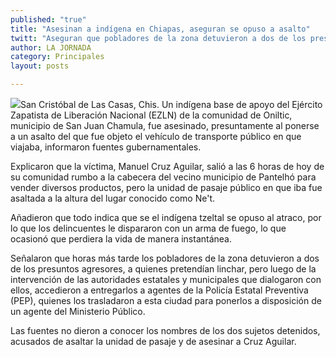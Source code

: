```yaml
---
published: "true"
title: "Asesinan a indígena en Chiapas, aseguran se opuso a asalto"
twitt: "Aseguran que pobladores de la zona detuvieron a dos de los presuntos agresores, a quienes pretendían linchar, pero luego de la intervención de las autoridades estatales y municipales que dialogaron con ellos, accedieron a entregarlos a agentes de la Policía Estatal Preventiva. "
author: LA JORNADA
category: Principales
layout: posts

---
```


![](http://i.imgur.com/4BK1hvdm.jpg)San Cristóbal de Las Casas, Chis. Un indígena base de apoyo del Ejército Zapatista de Liberación Nacional (EZLN) de la comunidad de Oniltic, municipio de San Juan Chamula, fue asesinado, presuntamente al ponerse a un asalto del que fue objeto el vehículo de transporte público en que viajaba, informaron fuentes gubernamentales.

Explicaron que la víctima, Manuel Cruz Aguilar, salió a las 6 horas de hoy de su comunidad rumbo a la cabecera del vecino municipio de Pantelhó para vender diversos productos, pero la unidad de pasaje público en que iba fue asaltada a la altura del lugar conocido como Ne't.

Añadieron que todo indica que se el indígena tzeltal se opuso al atraco, por lo que los delincuentes le dispararon con un arma de fuego, lo que ocasionó que perdiera la vida de manera instantánea.

Señalaron que horas más tarde los pobladores de la zona detuvieron a dos de los presuntos agresores, a quienes pretendían linchar, pero luego de la intervención de las autoridades estatales y municipales que dialogaron con ellos, accedieron a entregarlos a agentes de la Policía Estatal Preventiva (PEP), quienes los trasladaron a esta ciudad para ponerlos a disposición de un agente del Ministerio Público.

Las fuentes no dieron a conocer los nombres de los dos sujetos detenidos, acusados de asaltar la unidad de pasaje y de asesinar a Cruz Aguilar.

 
